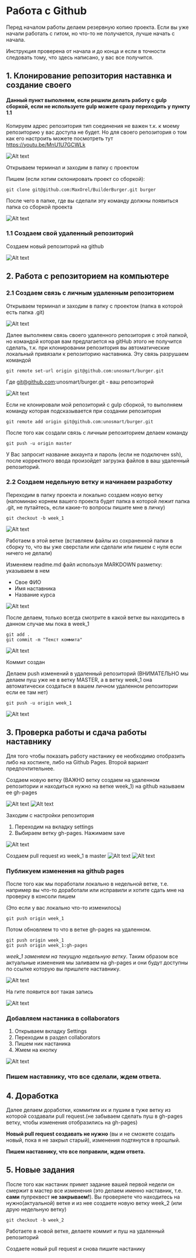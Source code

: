 # Работа с Github

Перед началом работы делаем резервную копию проекта. 
Если вы уже начали работать с гитом, но что-то не получается, лучше начать с начала.

Инструкция проверена от начала и до конца и если в точности следовать тому, что здесь написано, у вас все получится.

## 1. Клонирование репозитория наставнка и создание своего

#### Данный пункт выполняем, если решили делать работу с gulp сборкой, если не используете gulp можете сразу переходить у пункту 1.1

Копируем адрес репозитория тип соединения не важен т.к. к моему репозиторию у вас доступа не будет. Но для своего репозитория о том как его настроить можете посмотреть тут https://youtu.be/MnU1U7GCWLk

![Alt text](https://portomebel.ru/upload/loft/1.png)

Открываем терминал и заходим в папку с проектом

Пишем (если хотим склонировать проект со сборкой):
```{r, engine='bash', count_lines}
git clone git@github.com:MaxOrel/BuilderBurger.git burger
```

После чего в папке, где вы сделали эту команду должны появиться папка со сборкой проекта

![Alt text](https://portomebel.ru/upload/loft/2.png)


### 1.1 Создаем свой удаленный репозиторий

Создаем новый репозиторий на github

![Alt text](https://portomebel.ru/upload/loft/3.png)

## 2. Работа с репозиторием на компьютере

### 2.1 Создаем связь с личным удаленным репозиторием
Открываем терминал и заходим в папку с проектом (папка в которой есть папка .git)

![Alt text](https://portomebel.ru/upload/loft/4.png)

Далее выполняем связь своего удаленного репозитория с этой папкой, но командой которая вам предлагается на gitHub этого не получится сделать, т.к. при клонировании репозитория вы автоматические локальный привязали к репозиторию наставника. Эту связь разрушаем командой
```{r, engine='bash', count_lines}
git remote set-url origin git@github.com:unosmart/burger.git
```
Где git@github.com:unosmart/burger.git - ваш репозиторий

![Alt text](https://portomebel.ru/upload/loft/5.png)

Если не клонировали мой репозиторий с gulp сборкой, то выполняем команду которая подсказывается при создании репозитория
```{r, engine='bash', count_lines}
git remote add origin git@github.com:unosmart/burger.git
```

После того как создали связь с личным репозиторием делаем команду
```{r, engine='bash', count_lines}
git push -u origin master
```
У Вас запросит название аккаунта и пароль (если не подключен ssh), после корректного ввода произойдет загрузка файлов в ваш удаленный репозиторий.

### 2.2 Создаем недельную ветку и начинаем разработку

Переходим в папку проекта и локально создаем новую ветку (напоминаю корнем вашего проекта будет папка в которой лежит папка .git, не путайтесь, если какие-то вопросы пишите мне в личку) 

```{r, engine='bash', count_lines}
git checkout -b week_1
```
![Alt text](https://portomebel.ru/upload/loft/6.png)

Работаем в этой ветке (вставляем файлы из сохраненной папки в сборку то, что вы уже сверстали или сделали или пишем с нуля если ничего не делали)

Изменяем readme.md файл используя MARKDOWN разметку: указываем в нем
* Свое ФИО
* Имя наставника
* Название курса

![Alt text](https://portomebel.ru/upload/loft/7.png)

После делаем, только всегда смотрите в какой ветке вы находитесь в данном случае мы пока в week_1

```{r, engine='bash', count_lines}
git add .
git commit -m "Текст коммита"
```

![Alt text](https://portomebel.ru/upload/loft/8.png)

Коммит создан

Делаем push изменений в удаленный репозиторий (ВНИМАТЕЛЬНО мы делаем пуш уже не в ветку MASTER, а в ветку week_1 она автоматически создаться в вашем личном удаленном репозитории если ее там нет)

```{r, engine='bash', count_lines}
git push -u origin week_1
```

![Alt text](https://portomebel.ru/upload/loft/9.png)

## 3. Проверка работы и сдача работы наставнику

Для того чтобы показать работу настанику ее необходимо отобразить либо на хостинге, либо на Github Pages. Второй вариант предпочтительнее.

Создаем новую ветку (ВАЖНО ветку создаем на удаленном репозитории и находиться нужно на ветке week_1) на github называем ее gh-pages

![Alt text](https://portomebel.ru/upload/loft/10.png)
![Alt text](https://portomebel.ru/upload/loft/11.png)

Заходим с настройки репозитория 
1. Переходим на вкладку settings
2. Выбираем ветку gh-pages. Нажимаем save

![Alt text](https://portomebel.ru/upload/loft/12.png)

Создаем pull request из week_1 в master
![Alt text](https://portomebel.ru/upload/loft/13.png)
![Alt text](https://portomebel.ru/upload/loft/14.png)

### Публикуем изменения на github pages ###

После того как мы поработали локально в недельной ветке, т.е. например вы что-то доработали или исправили и хотите сдать мне на проверку в консоли пишем 

(Это если у вас локально что-то изменилось)
```{r, engine='bash', count_lines}
git push origin week_1
```
Потом обновляем то что в ветке gh-pages на удаленном.
```{r, engine='bash', count_lines}
git push origin week_1
git push origin week_1:gh-pages
```
*week_1 заменяем на текущую недельную ветку*. Таким образом все актуальные изменения мы заливаем на gh-pages и они будут доступны по ссылке которую вы пришлете наставнику.

![Alt text](https://portomebel.ru/upload/loft/15.png)

На гите появится вот такая запись 

![Alt text](https://portomebel.ru/upload/loft/16.png)

### Добавляем настаника в collaborators ###
1. Открываем вкладку Settings
2. Переходим в раздел collaborators
3. Пишем ник настаника 
4. Жмем на кнопку

![Alt text](https://portomebel.ru/upload/loft/17.png)

### Пишем наставнику, что все сделали, ждем ответа. ###

## 4. Доработка

Далее делаем доработки, коммитим их и пушим в туже ветку из которой создавали pull request.(не забываем сделать пуш в gh-pages ветку, чтобы изменения отобразились на gh-pages) 

**Новый pull request создавать не нужно** (вы и не сможете создать новый, пока я не закрыл старый), изменения подтянутся в прошлый. 

**Пишем наставнику, что все поправили, ждем ответа.**

## 5. Новые задания

После того как настаник примет задание вашей первой недели он смержит в мастер все изменения (это делаем именно наставник, т.е. **сами** пулреквест **не закрываем!**). 
Вы проверяете что находитесь на нужно(актуальной) ветке и из нее создаете новую ветку week_2 (или друю недельную ветку)
```{r, engine='bash', count_lines}
git checkout -b week_2
```
Работаете в новой ветке, делаете коммит и пуш на удаленный репозиторий 


Создаете новый pull request и снова пишите настанику

